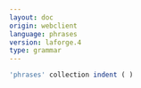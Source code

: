 ```yaml
---
layout: doc
origin: webclient
language: phrases
version: laforge.4
type: grammar
---
```



```js
'phrases' collection indent ( )
```
```
